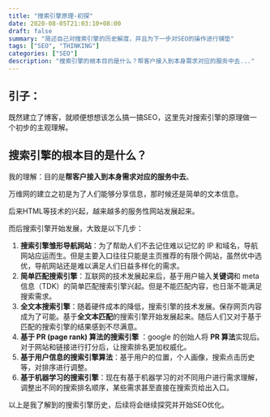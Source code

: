 ```yaml
---
title: "搜索引擎原理-初探"
date: 2020-08-05T21:03:10+08:00
draft: false
summary: "简述自己对搜索引擎的历史解度，并且为下一步对SEO的操作进行铺垫"
tags: ["SEO", "THINKING"]
categories: ["SEO"]
description: "搜索引擎的根本目的是什么？帮客户接入到本身需求对应的服务中去..."
---
```


## 引子：

既然建立了博客，就顺便想想该怎么搞一搞SEO，这里先对搜索引擎的原理做一个初步的主观理解。

## 搜索引擎的根本目的是什么？

我的理解：目的是**帮客户接入到本身需求对应的服务中去**。

万维网的建立之初是为了人们能够分享信息，那时候还是简单的文本信息。

后来HTML等技术的兴起，越来越多的服务性网站发展起来。

而后搜索引擎开始发展，大致是以下几步：

1. **搜索引擎雏形导航网站**：为了帮助人们不去记住难以记忆的 IP 和域名，导航网站应运而生。但是主要入口往往只能是主页推荐的有限个网站，虽然优中选优，导航网站还是难以满足人们日益多样化的需求。
2. **简单匹配搜索引擎**：互联网的技术发展起来后，基于用户输入**关键词**和 meta 信息（TDK）的简单匹配搜索引擎兴起。但是不能匹配内容，也日渐不能满足搜索需求。
3. **全文本搜索引擎**：随着硬件成本的降低，搜索引擎的技术发展。保存网页内容成为了可能。基于**全文本匹配**的搜索引擎开始发展起来。随后人们又对于基于匹配的搜索引擎的结果感到不尽满意。
4. **基于 PR (page rank) 算法的搜索引擎** ：google 的创始人将 **PR 算法**实现后。对于网站和链接进行打分后，让搜索排名更加权威化。
5. **基于用户信息的搜索引擎算法**：基于用户的位置，个人画像，搜索点击历史等，对排序进行调整。
6. **基于机器学习的搜索引擎**：现在有基于机器学习的对不同用户进行需求理解，调整出不同的搜索排名顺序，某些需求甚至直接在搜索页给出入口。

以上是我了解到的搜索引擎历史，后续将会继续探究并开始SEO优化。
